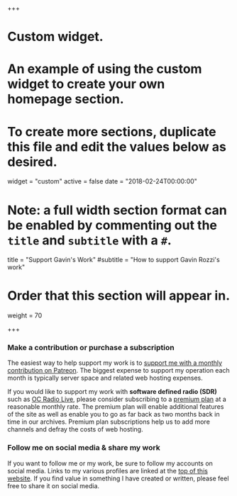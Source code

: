 +++
# Custom widget.
# An example of using the custom widget to create your own homepage section.
# To create more sections, duplicate this file and edit the values below as desired.
widget = "custom"
active = false
date = "2018-02-24T00:00:00"

# Note: a full width section format can be enabled by commenting out the `title` and `subtitle` with a `#`.
title = "Support Gavin's Work"
#subtitle = "How to support Gavin Rozzi's work"

# Order that this section will appear in.
weight = 70

+++

### Make a contribution or purchase a subscription
The easiest way to help support my work is to [support me with a monthly contribution on Patreon](https://patreon.com/gavinrozzi/).
The biggest expense to support my operation each month is typically server space and related web hosting expenses.

If you would like to support my work with **software defined radio (SDR)** such as [OC Radio Live](https://ocradio.live/), please consider subscribing
to a [premium plan](https://ocradio.live/plans/) at a reasonable monthly rate. The premium plan will enable additional features
of the site as well as enable you to go as far back as two months back in time in our archives. Premium plan subscriptions help us to add more channels and defray the costs of web hosting.

### Follow me on social media & share my work
If you want to follow me or my work, be sure to follow my accounts on social media. Links to my various profiles are linked at the [top of this website](/#about).
If you find value in something I have created or written, please feel free to share it on social media.
